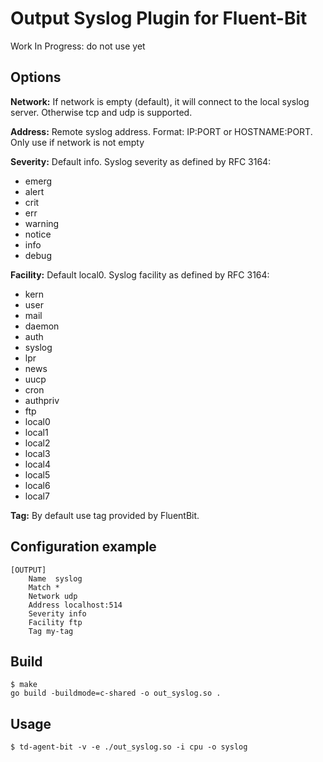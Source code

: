 # Output Syslog Plugin for Fluent-Bit

Work In Progress: do not use yet

## Options

**Network:** If network is empty (default), it will connect to the local syslog server. Otherwise tcp and udp is supported.

**Address:** Remote syslog address. Format: IP:PORT or HOSTNAME:PORT. Only use if network is not empty

**Severity:** Default info. Syslog severity as defined by RFC 3164:
* emerg 
* alert 
* crit 
* err 
* warning
* notice
* info
* debug

**Facility:** Default local0. Syslog facility as defined by RFC 3164:
* kern
* user
* mail
* daemon
* auth
* syslog
* lpr
* news
* uucp
* cron
* authpriv
* ftp
* local0
* local1
* local2
* local3
* local4
* local5
* local6
* local7

**Tag:** By default use tag provided by FluentBit.

## Configuration example

```
[OUTPUT]
    Name  syslog
    Match *
    Network udp
    Address localhost:514
    Severity info
    Facility ftp
    Tag my-tag
```

## Build

```
$ make
go build -buildmode=c-shared -o out_syslog.so .
```

## Usage

```
$ td-agent-bit -v -e ./out_syslog.so -i cpu -o syslog
```
